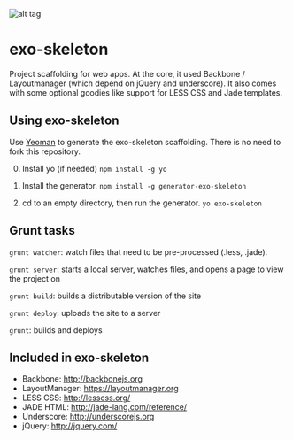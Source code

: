 ![alt tag](https://raw.github.com/positlabs/exo-skeleton/master/app/assets/imgs/exo-logo_120.png)

exo-skeleton
============
Project scaffolding for web apps. At the core, it used Backbone / Layoutmanager (which depend on jQuery and underscore).
It also comes with some optional goodies like support for LESS CSS and Jade templates.


Using exo-skeleton
-----------------
Use [Yeoman][1] to generate the exo-skeleton scaffolding. There is no need to fork this repository.

0. Install yo (if needed)
  `npm install -g yo`

1. Install the generator.
  `npm install -g generator-exo-skeleton`

2. cd to an empty directory, then run the generator.
  `yo exo-skeleton`


Grunt tasks
------------------
`grunt watcher`: watch files that need to be pre-processed (.less, .jade).

`grunt server`: starts a local server, watches files, and opens a page to view the project on

`grunt build`: builds a distributable version of the site

`grunt deploy`: uploads the site to a server

`grunt`: builds and deploys



Included in exo-skeleton
------------------
* Backbone: http://backbonejs.org
* LayoutManager: https://layoutmanager.org
* LESS CSS: http://lesscss.org/
* JADE HTML: http://jade-lang.com/reference/
* Underscore: http://underscorejs.org
* jQuery: http://jquery.com/

[1]: http://yeoman.io/ "Yeoman"
